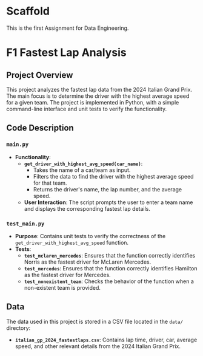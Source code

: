 # Scaffold
This is the first Assignment for Data Engineering. 

# F1 Fastest Lap Analysis

## Project Overview

This project analyzes the fastest lap data from the 2024 Italian Grand Prix. The main focus is to determine the driver with the highest average speed for a given team. The project is implemented in Python, with a simple command-line interface and unit tests to verify the functionality.


## Code Description

### `main.py`

- **Functionality**:
  - **`get_driver_with_highest_avg_speed(car_name)`**: 
    - Takes the name of a car/team as input.
    - Filters the data to find the driver with the highest average speed for that team.
    - Returns the driver's name, the lap number, and the average speed.
  - **User Interaction**: The script prompts the user to enter a team name and displays the corresponding fastest lap details.

### `test_main.py`

- **Purpose**: Contains unit tests to verify the correctness of the `get_driver_with_highest_avg_speed` function.
- **Tests**:
  - **`test_mclaren_mercedes`**: Ensures that the function correctly identifies Norris as the fastest driver for McLaren Mercedes.
  - **`test_mercedes`**: Ensures that the function correctly identifies Hamilton as the fastest driver for Mercedes.
  - **`test_nonexistent_team`**: Checks the behavior of the function when a non-existent team is provided.

## Data

The data used in this project is stored in a CSV file located in the `data/` directory:

- **`italian_gp_2024_fastestlaps.csv`**: Contains lap time, driver, car, average speed, and other relevant details from the 2024 Italian Grand Prix.

